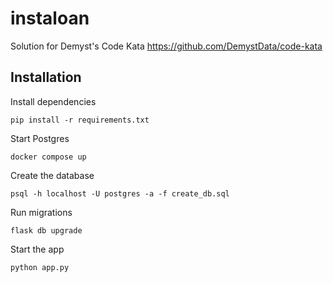 # instaloan

Solution for Demyst's Code Kata https://github.com/DemystData/code-kata

## Installation

Install dependencies

```
pip install -r requirements.txt
```

Start Postgres

```
docker compose up
```

Create the database

```
psql -h localhost -U postgres -a -f create_db.sql
```

Run migrations

```
flask db upgrade
```

Start the app

```
python app.py
```
